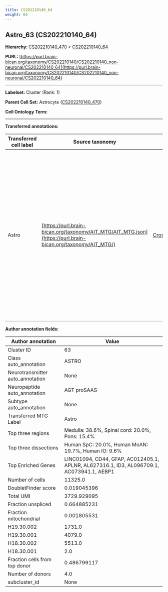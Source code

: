 ```yaml
---
title: CS202210140_64
weight: 64
---
```

## Astro_63 (CS202210140_64)
<b>Hierarchy: </b>
[CS202210140_470](../CS202210140_470) >
[CS202210140_64](../CS202210140_64)

**PURL:** [https://purl.brain-bican.org/taxonomy/CS202210140/CS202210140_non-neuronal/CS202210140_64](https://purl.brain-bican.org/taxonomy/CS202210140/CS202210140_non-neuronal/CS202210140_64)

---


**Labelset:** Cluster (Rank: 1)

**Parent Cell Set:** Astrocyte ([CS202210140_470](../CS202210140_470))



**Cell Ontology Term:** 

[MARKER GENES.]: #


---

[TRANSFERRED ANNOTATIONS.]: #


**Transferred annotations:**

| Transferred cell label | Source taxonomy | Source node accession | Algorithm name | Comment |
|------------------------|-----------------|-----------------------|----------------|---------|
|Astro|[https://purl.brain-bican.org/taxonomy/AIT_MTG/AIT_MTG.json](https://purl.brain-bican.org/taxonomy/AIT_MTG/)|[CrossArea_subclass:e47396020a](https://purl.brain-bican.org/taxonomy/AIT_MTG/CrossArea_subclass_e47396020a)||We performed PCA (50 components) on our full dataset, trained a random forest classifier (scikit-learn, class_ weight=‘balanced’, max_depth=50) on the MTG labels, and then predicted labels for all cells. We labeled each cluster with the mode of its constituent cells if two conditions were met: more than 0.8 of predicted labels matched the mode, and the mean probability of these pre- dictions was greater than 0.8.|

[AUTHOR ANNOTATION FIELDS.]: #


**Author annotation fields:**

| Author annotation | Value |
|-------------------|-------|
|Cluster ID|63|
|Class auto_annotation|ASTRO|
|Neurotransmitter auto_annotation|None|
|Neuropeptide auto_annotation|AGT proSAAS|
|Subtype auto_annotation|None|
|Transferred MTG Label|Astro|
|Top three regions|Medulla: 38.6%, Spinal cord: 20.0%, Pons: 15.4%|
|Top three dissections|Human SpC: 20.0%, Human MoAN: 19.7%, Human IO: 9.6%|
|Top Enriched Genes|LINC01094, CD44, GFAP, AC012405.1, APLNR, AL627316.1, ID3, AL096709.1, AC073941.1, AEBP1|
|Number of cells|11325.0|
|DoubletFinder score|0.019045396|
|Total UMI|3729.929095|
|Fraction unspliced|0.664885231|
|Fraction mitochondrial|0.001805531|
|H19.30.002|1731.0|
|H19.30.001|4079.0|
|H18.30.002|5513.0|
|H18.30.001|2.0|
|Fraction cells from top donor|0.486799117|
|Number of donors|4.0|
|subcluster_id|None|
